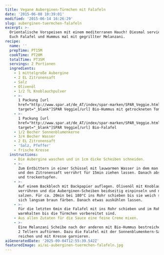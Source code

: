```yaml
---
title: Vegane Auberginen-Türmchen mit Falafeln
date: '2015-06-08 10:39:01'
modified: '2015-06-14 16:26:29'
slug: auberginen-tuermchen-falafeln
excerpt: >-
  Orientalische Vorspeisen mit einem mediterranen Hauch! Diesmal servieren wir
  Euch Falafel und Hummus mal mit gegrillter Melanzani. 
recipe:
  name: ''
  prepTime: PT15M
  cookTime: PT20M
  totalTime: PT35M
  servings: 2 Portionen
  ingredients:
    - 1 mittelgroße Aubergine
    - 2 EL Zitronensaft
    - Salz
    - Olivenöl
    - 1/2 TL Knoblauchpulver
    - >-
      1 Packung [url
      href="http://www.spar.at/de_AT/index/spar-marken/SPAR_Veggie.html?utm_medium=banner&utm_campaign=veggie2015&utm_source=veganblatt.com&utm_content=artikellink2veggie"
      target="_blank"]SPAR Veggie[/url] Bio-Hummus mit getrockneten Tomaten
    - >-
      1 Packung [url
      href="http://www.spar.at/de_AT/index/spar-marken/SPAR_Veggie.html?utm_medium=banner&utm_campaign=veggie2015&utm_source=veganblatt.com&utm_content=artikellink2veggie"
      target="_blank"]SPAR Veggie[/url] Bio-Falafel
    - 1/2 Becher Sonnenblumenkerne
    - 3/4 Becher Wasser
    - 2 EL Zitronensaft
    - 'Salz, Pfeffer'
    - frische Kresse
  instructions:
    - Die Aubergine waschen und in 1cm dicke Scheiben schneiden.
    - >-
      Zum Entbittern in einer Schüssel mit lauwarmen Wasser in dem man 2 EL Salz
      und den Zitronensaft verrührt für 15min ziehen lassen. Danach abschütten
      und trockentupfen.
    - >-
      Auf einem Backblech mit Backpapier auflegen. Olivenöl mit Knoblauchpulver
      verrühren und die Auberginen-Scheiben beidseitig einpinseln und noch
      salzen. Für ca. 20min bei 180°C ins Rohr schieben bis sie weich sind und
      sich langsam braun färben. Danach etwas auskühlen lassen.
    - >-
      Für die letzten 6min die Falafel mit ins Rohr schieben und im Rohr
      warmhalten bis die Türmchen vorbereitet sind.
    - Aus allen Zutaten für die Sauce eine feine Creme mixen.
    - >-
      Eine Melanzani Scheibe nach der anderen mit Bio-Hummus bestreichen und auf
      2 Tellern auftürmen. Dazu die Falafel mit der Sonnenblumenkern-Sauce
      reichen und mit Kresse garnieren.
aiGeneratedDate: '2025-09-04T12:55:39.542Z'
featuredImage: ai/ai-auberginen-tuermchen-falafeln.jpg
---
```


